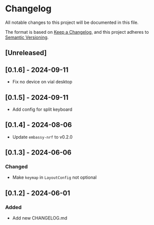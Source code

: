 # Changelog

All notable changes to this project will be documented in this file.

The format is based on [Keep a Changelog](https://keepachangelog.com/en/1.1.0/),
and this project adheres to [Semantic Versioning](https://semver.org/spec/v2.0.0.html).

## [Unreleased]

## [0.1.6] - 2024-09-11

- Fix no device on vial desktop

## [0.1.5] - 2024-09-11

- Add config for split keyboard

## [0.1.4] - 2024-08-06

- Update `embassy-nrf` to v0.2.0

## [0.1.3] - 2024-06-06

### Changed

- Make `keymap` in `LayoutConfig` not optional

## [0.1.2] - 2024-06-01

### Added

- Add new CHANGELOG.md
